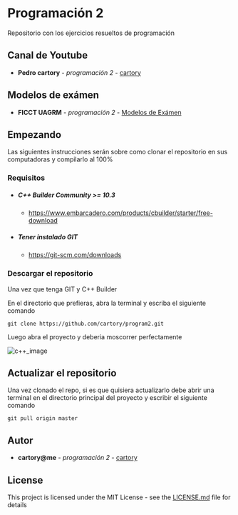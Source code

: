 # Programación 2

Repositorio con los ejercicios resueltos de programación
## Canal de Youtube
* **Pedro cartory** - *programación 2* - [cartory](https://www.youtube.com/channel/UCQu3fZWiFFybOE4T9AJXC7A?view_as=subscriber)    
## Modelos de exámen
* **FICCT UAGRM** - *programación 2* - [Modelos de Exámen](https://github.com/ficct/Apuntes/blob/master/Materias/INF210%20-%20Programacion%20II/Programacion_II_Modelo_de_Examen.pdf)    
## Empezando

Las siguientes instrucciones serán sobre como clonar el 
repositorio en sus computadoras y compilarlo al 100%
### Requisitos
-  ##### C++ Builder Community >= 10.3 
    -   https://www.embarcadero.com/products/cbuilder/starter/free-download
-   ##### Tener instalado GIT
    -   https://git-scm.com/downloads

### Descargar el repositorio

Una vez que tenga GIT y C++ Builder

En el directorio que prefieras, abra la terminal y escriba el siguiente comando

```
git clone https://github.com/cartory/program2.git
```

Luego abra el proyecto y deberia moscorrer perfectamente

![c++_image](https://cdn.discordapp.com/attachments/637038014203166773/742031032424988832/README.png)


## Actualizar el repositorio

Una vez clonado el repo, si es que quisiera actualizarlo debe abrir una terminal en el directorio principal del proyecto y escribir el siguiente comando

```
git pull origin master
```


## Autor

* **cartory@me** - *programación 2* - [cartory](https://github.com/cartory)

## License

This project is licensed under the MIT License - see the [LICENSE.md](LICENSE.md) file for details
